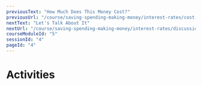 ```yaml
---
previousText: "How Much Does This Money Cost?"
previousUrl: "/course/saving-spending-making-money/interest-rates/cost-of-money"
nextText: "Let's Talk About It"
nextUrl: "/course/saving-spending-making-money/interest-rates/discussion"
courseModuleId: "5"
sessionId: "4"
pageId: "4"
---
```



# Activities
